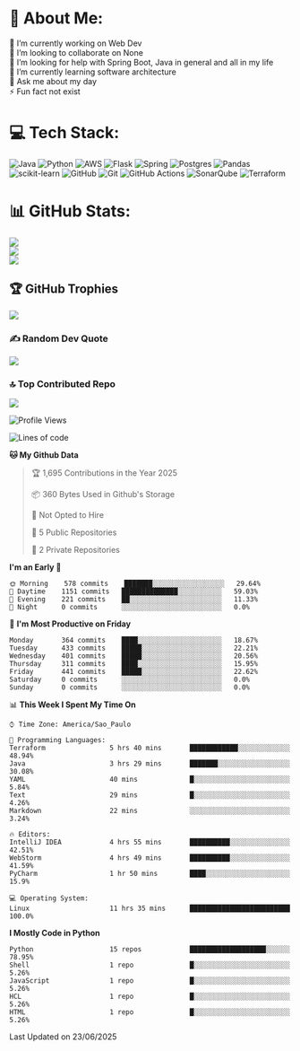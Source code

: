 # 💫 About Me:
🔭 I’m currently working on Web Dev<br>👯 I’m looking to collaborate on None<br>🤝 I’m looking for help with Spring Boot, Java in general and all in my life<br>🌱 I’m currently learning software architecture<br>💬 Ask me about my day<br>⚡ Fun fact not exist


# 💻 Tech Stack:
![Java](https://img.shields.io/badge/java-%23ED8B00.svg?style=for-the-badge&logo=openjdk&logoColor=white) ![Python](https://img.shields.io/badge/python-3670A0?style=for-the-badge&logo=python&logoColor=ffdd54) ![AWS](https://img.shields.io/badge/AWS-%23FF9900.svg?style=for-the-badge&logo=amazon-aws&logoColor=white) ![Flask](https://img.shields.io/badge/flask-%23000.svg?style=for-the-badge&logo=flask&logoColor=white) ![Spring](https://img.shields.io/badge/spring-%236DB33F.svg?style=for-the-badge&logo=spring&logoColor=white) ![Postgres](https://img.shields.io/badge/postgres-%23316192.svg?style=for-the-badge&logo=postgresql&logoColor=white) ![Pandas](https://img.shields.io/badge/pandas-%23150458.svg?style=for-the-badge&logo=pandas&logoColor=white) ![scikit-learn](https://img.shields.io/badge/scikit--learn-%23F7931E.svg?style=for-the-badge&logo=scikit-learn&logoColor=white) ![GitHub](https://img.shields.io/badge/github-%23121011.svg?style=for-the-badge&logo=github&logoColor=white) ![Git](https://img.shields.io/badge/git-%23F05033.svg?style=for-the-badge&logo=git&logoColor=white) ![GitHub Actions](https://img.shields.io/badge/github%20actions-%232671E5.svg?style=for-the-badge&logo=githubactions&logoColor=white) ![SonarQube](https://img.shields.io/badge/SonarQube-black?style=for-the-badge&logo=sonarqube&logoColor=4E9BCD) ![Terraform](https://img.shields.io/badge/terraform-%235835CC.svg?style=for-the-badge&logo=terraform&logoColor=white)
# 📊 GitHub Stats:
![](https://github-readme-stats.vercel.app/api?username=rodrigosfelix&theme=dark&hide_border=false&include_all_commits=true&count_private=true)<br/>
![](https://github-readme-streak-stats.herokuapp.com/?user=rodrigosfelix&theme=dark&hide_border=false)<br/>
![](https://github-readme-stats.vercel.app/api/top-langs/?username=rodrigosfelix&theme=dark&hide_border=false&include_all_commits=true&count_private=true&layout=compact)

## 🏆 GitHub Trophies
![](https://github-profile-trophy.vercel.app/?username=rodrigosfelix&theme=radical&no-frame=false&no-bg=false&margin-w=4)

### ✍️ Random Dev Quote
![](https://quotes-github-readme.vercel.app/api?type=horizontal&theme=radical)

### 🔝 Top Contributed Repo
![](https://github-contributor-stats.vercel.app/api?username=rodrigosfelix&limit=5&theme=dark&combine_all_yearly_contributions=true)

<!-- Proudly created with GPRM ( https://gprm.itsvg.in ) -->


<!--START_SECTION:waka-->
![Profile Views](http://img.shields.io/badge/Profile%20Views-0-blue)

![Lines of code](https://img.shields.io/badge/From%20Hello%20World%20I%27ve%20Written-50306%20lines%20of%20code-blue)

**🐱 My Github Data** 

> 🏆 1,695 Contributions in the Year 2025
 > 
> 📦 360 Bytes Used in Github's Storage 
 > 
> 🚫 Not Opted to Hire
 > 
> 📜 5 Public Repositories 
 > 
> 🔑 2 Private Repositories  
 > 
**I'm an Early 🐤** 

```text
🌞 Morning    578 commits    ███████░░░░░░░░░░░░░░░░░░   29.64% 
🌆 Daytime    1151 commits   ██████████████░░░░░░░░░░░   59.03% 
🌃 Evening    221 commits    ██░░░░░░░░░░░░░░░░░░░░░░░   11.33% 
🌙 Night      0 commits      ░░░░░░░░░░░░░░░░░░░░░░░░░   0.0%

```
📅 **I'm Most Productive on Friday** 

```text
Monday       364 commits    ████░░░░░░░░░░░░░░░░░░░░░   18.67% 
Tuesday      433 commits    █████░░░░░░░░░░░░░░░░░░░░   22.21% 
Wednesday    401 commits    █████░░░░░░░░░░░░░░░░░░░░   20.56% 
Thursday     311 commits    ████░░░░░░░░░░░░░░░░░░░░░   15.95% 
Friday       441 commits    █████░░░░░░░░░░░░░░░░░░░░   22.62% 
Saturday     0 commits      ░░░░░░░░░░░░░░░░░░░░░░░░░   0.0% 
Sunday       0 commits      ░░░░░░░░░░░░░░░░░░░░░░░░░   0.0%

```


📊 **This Week I Spent My Time On** 

```text
⌚︎ Time Zone: America/Sao_Paulo

💬 Programming Languages: 
Terraform                5 hrs 40 mins       ████████████░░░░░░░░░░░░░   48.94% 
Java                     3 hrs 29 mins       ███████░░░░░░░░░░░░░░░░░░   30.08% 
YAML                     40 mins             █░░░░░░░░░░░░░░░░░░░░░░░░   5.84% 
Text                     29 mins             █░░░░░░░░░░░░░░░░░░░░░░░░   4.26% 
Markdown                 22 mins             ░░░░░░░░░░░░░░░░░░░░░░░░░   3.24%

🔥 Editors: 
IntelliJ IDEA            4 hrs 55 mins       ██████████░░░░░░░░░░░░░░░   42.51% 
WebStorm                 4 hrs 49 mins       ██████████░░░░░░░░░░░░░░░   41.59% 
PyCharm                  1 hr 50 mins        ████░░░░░░░░░░░░░░░░░░░░░   15.9%

💻 Operating System: 
Linux                    11 hrs 35 mins      █████████████████████████   100.0%

```

**I Mostly Code in Python** 

```text
Python                   15 repos            ███████████████████░░░░░░   78.95% 
Shell                    1 repo              █░░░░░░░░░░░░░░░░░░░░░░░░   5.26% 
JavaScript               1 repo              █░░░░░░░░░░░░░░░░░░░░░░░░   5.26% 
HCL                      1 repo              █░░░░░░░░░░░░░░░░░░░░░░░░   5.26% 
HTML                     1 repo              █░░░░░░░░░░░░░░░░░░░░░░░░   5.26%

```



 Last Updated on 23/06/2025
<!--END_SECTION:waka-->
